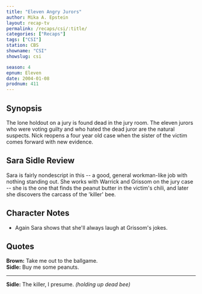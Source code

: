 ```yaml
---
title: "Eleven Angry Jurors"
author: Mika A. Epstein
layout: recap-tv
permalink: /recaps/csi/:title/
categories: ["Recaps"]
tags: ["CSI"]
station: CBS
showname: "CSI"
showslug: csi

season: 4  
epnum: Eleven  
date: 2004-01-08
prodnum: 411  
---
```


## Synopsis

The lone holdout on a jury is found dead in the jury room. The eleven jurors who were voting guilty and who hated the dead juror are the natural suspects. Nick reopens a four year old case when the sister of the victim comes forward with new evidence.

## Sara Sidle Review

Sara is fairly nondescript in this -- a good, general workman-like job with nothing standing out. She works with Warrick and Grissom on the jury case -- she is the one that finds the peanut butter in the victim's chili, and later she discovers the carcass of the 'killer' bee.

## Character Notes

* Again Sara shows that she'll always laugh at Grissom's jokes.

## Quotes

**Brown:** Take me out to the ballgame.  
**Sidle:** Buy me some peanuts.  

- - -

**Sidle:** The killer, I presume. _(holding up dead bee)_